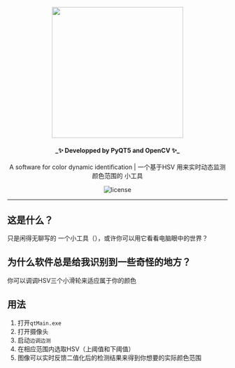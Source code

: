 <div align="center">

<p align="center">
    <img src="https://github.com/Panzer-Jack/ColorDetect_software/assets/81006731/a7d26ee3-db20-443c-a0e1-6cfc607801c1" alt="" width="300px">
</p>
<h4>_✨ Developped by PyQT5 and OpenCV ✨_  </h4>
A software for color dynamic identification  | 一个基于HSV 用来实时动态监测颜色范围的 小工具 
</div> 

<p align="center">
    <img src="https://img.shields.io/badge/Python-3.8+-blue" alt="license">
</p>

<hr>

## 这是什么？
只是闲得无聊写的 一个小工具（），或许你可以用它看看电脑眼中的世界？

## 为什么软件总是给我识别到一些奇怪的地方？
你可以调调HSV三个小滑轮来适应属于你的颜色

## 用法
1. 打开`qtMain.exe`
2. 打开摄像头
3. 启动`边调边测`
4. 在相应范围内选取HSV（上阈值和下阈值）
5. 图像可以实时反馈二值化后的检测结果来得到你想要的实际颜色范围

